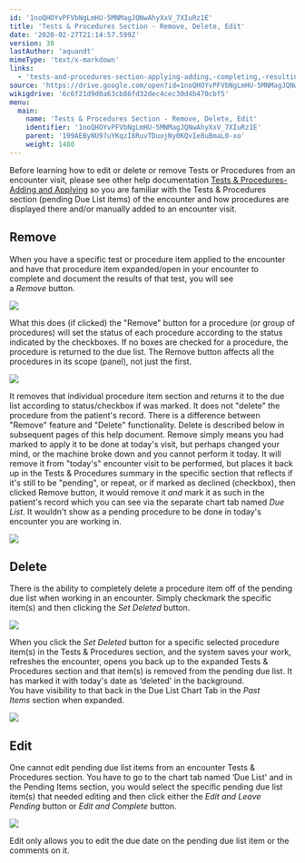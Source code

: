 ```yaml
---
id: '1noQHOYvPFVbNgLmHU-5MNMagJQNwAhyXxV_7XIuRz1E'
title: 'Tests & Procedures Section - Remove, Delete, Edit'
date: '2020-02-27T21:14:57.599Z'
version: 30
lastAuthor: 'aquandt'
mimeType: 'text/x-markdown'
links:
  - 'tests-and-procedures-section-applying-adding,-completing,-resulting.md'
source: 'https://drive.google.com/open?id=1noQHOYvPFVbNgLmHU-5MNMagJQNwAhyXxV_7XIuRz1E'
wikigdrive: '6c6f21d9d0a63cb86fd32dec4cec30d4b470cbf5'
menu:
  main:
    name: 'Tests & Procedures Section - Remove, Delete, Edit'
    identifier: '1noQHOYvPFVbNgLmHU-5MNMagJQNwAhyXxV_7XIuRz1E'
    parent: '199AEByNU97uYKqzI8RuvTDuojNy0KQvIe8uBmaL0-xo'
    weight: 1480
---
```

Before learning how to edit or delete or remove Tests or Procedures from an encounter visit, please see other help documentation [Tests & Procedures-Adding and Applying](tests-and-procedures-section-applying-adding,-completing,-resulting.md) so you are familiar with the Tests & Procedures section (pending Due List items) of the encounter and how procedures are displayed there and/or manually added to an encounter visit.
  
## Remove  
  
When you have a specific test or procedure item applied to the encounter and have that procedure item expanded/open in your encounter to complete and document the results of that test, you will see a *Remove* button.
  
![](../tests-and-procedures-section-remove,-delete,-edit.assets/327574524d1030487724c239126b8a04.png)  

What this does (if clicked) the "Remove" button for a procedure (or group of procedures) will set the status of each procedure according to the status indicated by the checkboxes. If no boxes are checked for a procedure, the procedure is returned to the due list. The Remove button affects all the procedures in its scope (panel), not just the first.
  
![](../tests-and-procedures-section-remove,-delete,-edit.assets/fbcbe79725a9487a933baaa3218a09d5.png)  

It removes that individual procedure item section and returns it to the due list according to status/checkbox if was marked. It does not "delete" the procedure from the patient's record. There is a difference between "Remove" feature and "Delete" functionality. Delete is described below in subsequent pages of this help document. Remove simply means you had marked to apply it to be done at today's visit, but perhaps changed your mind, or the machine broke down and you cannot perform it today. It will remove it from "today's" encounter visit to be performed, but places it back up in the Tests & Procedures summary in the specific section that reflects if it's still to be "pending", or repeat, or if marked as declined (checkbox), then clicked Remove button, it would remove it *and* mark it as such in the patient's record which you can see via the separate chart tab named *Due List*. It wouldn't show as a pending procedure to be done in today's encounter you are working in.
  
![](../tests-and-procedures-section-remove,-delete,-edit.assets/bfbd8ddf9c846e1f985e44f63eaa3e57.png)  

  
## Delete  
  
There is the ability to completely delete a procedure item off of the pending due list when working in an encounter. Simply checkmark the specific item(s) and then clicking the *Set Deleted* button.
  
![](../tests-and-procedures-section-remove,-delete,-edit.assets/41371439a50b683e7498aad224234b7b.png)  

When you click the *Set Deleted* button for a specific selected procedure item(s) in the Tests & Procedures section, and the system saves your work, refreshes the encounter, opens you back up to the expanded Tests & Procedures section and that item(s) is removed from the pending due list. It has marked it with today's date as ‘deleted' in the background.  
You have visibility to that back in the Due List Chart Tab in the *Past Items* section when expanded.
  
![](../tests-and-procedures-section-remove,-delete,-edit.assets/aec01b033193e202abeca4266c1d61a5.png)  

  
## Edit  
  
One cannot edit pending due list items from an encounter Tests & Procedures section. You have to go to the chart tab named ‘Due List' and in the Pending Items section, you would select the specific pending due list item(s) that needed editing and then click either the *Edit and Leave Pending* button or *Edit and Complete* button.
  
![](../tests-and-procedures-section-remove,-delete,-edit.assets/9c0f39f22381f98d58c96b508e106e9a.png)  

Edit only allows you to edit the due date on the pending due list item or the comments on it.
